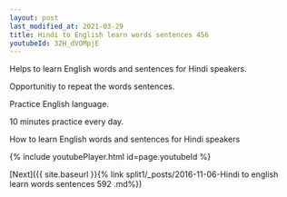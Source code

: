 ```yaml
---
layout: post
last_modified_at: 2021-03-29
title: Hindi to English learn words sentences 456 
youtubeId: 32H_dVOMpjE
---
```

 
 
Helps to learn English words and sentences for Hindi speakers.

Opportunitiy to repeat the words sentences. 

Practice English language. 
 
10 minutes practice every day. 
 
How to learn English words and sentences for Hindi speakers 
 
{% include youtubePlayer.html id=page.youtubeId %}
 
 
[Next]({{ site.baseurl }}{% link  split1/_posts/2016-11-06-Hindi to english learn words sentences 592 .md%})
 
